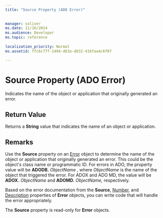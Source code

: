 ```yaml
---
title: "Source Property (ADO Error)"
 
 
manager: soliver
ms.date: 11/16/2014
ms.audience: Developer
ms.topic: reference
  
localization_priority: Normal
ms.assetid: ffc6c77f-1494-d63a-d832-416faa4c6f07

---
```


# Source Property (ADO Error)

Indicates the name of the object or application that originally generated an error.
  
## Return Value

Returns a **String** value that indicates the name of an object or application. 
  
## Remarks

Use the **Source** property on an [Error](error-object-ado.md) object to determine the name of the object or application that originally generated an error. This could be the object's class name or programmatic ID. For errors in ADO, the property value will be **ADODB.** *ObjectName*  , where  *ObjectName*  is the name of the object that triggered the error. For ADOX and ADO MD, the value will be **ADOX.** *ObjectName*  and **ADOMD.** *ObjectName,*  respectively. 
  
Based on the error documentation from the **Source**, [Number](number-property-ado.md), and [Description](description-property-ado.md) properties of **Error** objects, you can write code that will handle the error appropriately. 
  
The **Source** property is read-only for **Error** objects. 
  

